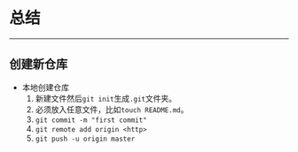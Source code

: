# 总结
---

## 创建新仓库

- 本地创建仓库
  1. 新建文件然后`git init`生成`.git`文件夹。
  2. 必须放入任意文件，比如`touch README.md`。
  3. `git commit -m "first commit"`
  4. `git remote add origin <http>`
  5. `git push -u origin master`